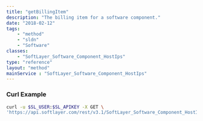 ```yaml
---
title: "getBillingItem"
description: "The billing item for a software component."
date: "2018-02-12"
tags:
    - "method"
    - "sldn"
    - "Software"
classes:
    - "SoftLayer_Software_Component_HostIps"
type: "reference"
layout: "method"
mainService : "SoftLayer_Software_Component_HostIps"
---
```


### Curl Example
```bash
curl -u $SL_USER:$SL_APIKEY -X GET \
'https://api.softlayer.com/rest/v3.1/SoftLayer_Software_Component_HostIps/{SoftLayer_Software_Component_HostIpsID}/getBillingItem'
```
